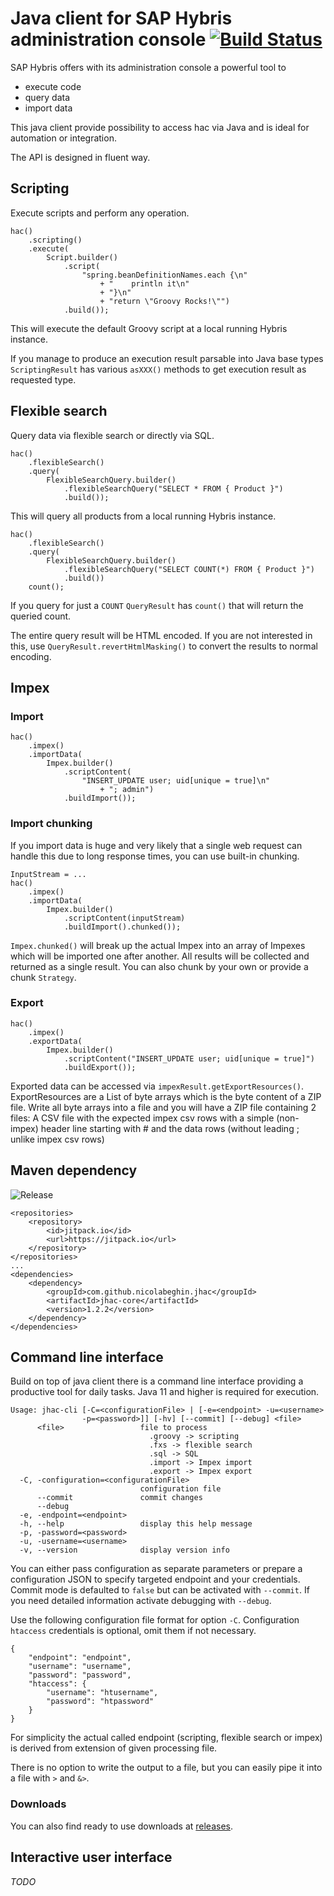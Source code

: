 # Java client for SAP Hybris administration console [![Build Status](https://travis-ci.org/nicolabeghin/jhac.svg?branch=master)](https://travis-ci.org/nicolabeghin/jhac)

SAP Hybris offers with its administration console a powerful tool to

* execute code
* query data
* import data

This java client provide possibility to access hac via Java and is ideal for automation or integration.

The API is designed in fluent way.

## Scripting

Execute scripts and perform any operation.

```
hac()
    .scripting()
    .execute(
        Script.builder()
            .script(
                "spring.beanDefinitionNames.each {\n"
                    + "    println it\n"
                    + "}\n"
                    + "return \"Groovy Rocks!\"")
            .build());
```

This will execute the default Groovy script at a local running Hybris instance.

If you manage to produce an execution result parsable into Java base types `ScriptingResult` has various `asXXX()` methods to get execution result as requested type.

## Flexible search

Query data via flexible search or directly via SQL.

```
hac()
    .flexibleSearch()
    .query(
        FlexibleSearchQuery.builder()
            .flexibleSearchQuery("SELECT * FROM { Product }")
            .build());
```

This will query all products from a local running Hybris instance.

```
hac()
    .flexibleSearch()
    .query(
        FlexibleSearchQuery.builder()
            .flexibleSearchQuery("SELECT COUNT(*) FROM { Product }")
            .build())
    count();
```

If you query for just a `COUNT` `QueryResult` has `count()` that will return the queried count.

The entire query result will be HTML encoded. If you are not interested in this, use `QueryResult.revertHtmlMasking()` to convert the results to normal encoding.

## Impex

### Import

```
hac()
    .impex()
    .importData(
        Impex.builder()
            .scriptContent(
                "INSERT_UPDATE user; uid[unique = true]\n"
                    + "; admin")
            .buildImport());
```

### Import chunking

If you import data is huge and very likely that a single web request can handle this due to long response times, you can use built-in chunking.

```
InputStream = ...
hac()
    .impex()
    .importData(
        Impex.builder()
            .scriptContent(inputStream)
            .buildImport().chunked());
```

`Impex.chunked()` will break up the actual Impex into an array of Impexes which will be imported one after another. All results will be collected and returned as a single result. You can also chunk by your own or provide a chunk `Strategy`.

### Export

```
hac()
    .impex()
    .exportData(
        Impex.builder()
            .scriptContent("INSERT_UPDATE user; uid[unique = true]")
            .buildExport());
```

Exported data can be accessed via `impexResult.getExportResources()`.
ExportResources are a List of byte arrays which is the byte content of a ZIP file.
Write all byte arrays into a file and you will have a ZIP file containing 2 files:
A CSV file with the expected impex csv rows with a simple (non-impex) header line starting with #
and the data rows (without leading ; unlike impex csv rows)

## Maven dependency

![Release](https://jitpack.io/v/nicolabeghin/jhac.svg)

```
<repositories>
    <repository>
        <id>jitpack.io</id>
        <url>https://jitpack.io</url>
    </repository>
</repositories>
...
<dependencies>
    <dependency>
        <groupId>com.github.nicolabeghin.jhac</groupId>
        <artifactId>jhac-core</artifactId>
        <version>1.2.2</version>
    </dependency>
</dependencies>
```

## Command line interface

Build on top of java client there is a command line interface providing a productive tool for daily tasks. Java 11 and higher is required for execution.

```
Usage: jhac-cli [-C=<configurationFile> | [-e=<endpoint> -u=<username>
                -p=<password>]] [-hv] [--commit] [--debug] <file>
      <file>                 file to process
                               .groovy -> scripting
                               .fxs -> flexible search
                               .sql -> SQL
                               .import -> Impex import
                               .export -> Impex export
  -C, -configuration=<configurationFile>
                             configuration file
      --commit               commit changes
      --debug
  -e, -endpoint=<endpoint>
  -h, --help                 display this help message
  -p, -password=<password>
  -u, -username=<username>
  -v, --version              display version info
```

You can either pass configuration as separate parameters or prepare a configuration JSON to specify targeted endpoint and your credentials. Commit mode is defaulted to `false` but can be activated with `--commit`. If you need detailed information activate debugging with `--debug`.

Use the following configuration file format for option `-C`. Configuration `htaccess` credentials is optional, omit them if not necessary.

```
{
    "endpoint": "endpoint",
    "username": "username",
    "password": "password",
    "htaccess": {
        "username": "htusername",
        "password": "htpassword"
    }
}

```

For simplicity the actual called endpoint (scripting, flexible search or impex) is derived from extension of given processing file.

There is no option to write the output to a file, but you can easily pipe it into a file with `>` and `&>`.

### Downloads

You can also find ready to use downloads at [releases](https://github.com/nicolabeghin/jhac/releases).

## Interactive user interface

_TODO_
